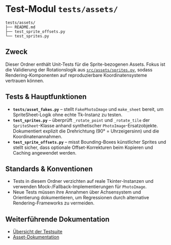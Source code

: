 # Test-Modul `tests/assets/`

```text
tests/assets/
├── README.md
├── test_sprite_offsets.py
└── test_sprites.py
```

## Zweck
Dieser Ordner enthält Unit-Tests für die Sprite-bezogenen Assets. Fokus ist die Validierung der Rotationslogik aus
[`src/assets/sprites.py`](../../src/assets/sprites.py), sodass Rendering-Komponenten auf reproduzierbare Koordinatensysteme
vertrauen können.

## Tests & Hauptfunktionen
- **`tests/asset_fakes.py`** – stellt `FakePhotoImage` und `make_sheet` bereit, um SpriteSheet-Logik ohne echte Tk-Instanz zu testen.
- **`test_sprites.py`** – überprüft `_rotate_point` und `_rotate_tile` der `SpriteSheet`-Klasse anhand synthetischer
  `PhotoImage`-Ersatzobjekte. Dokumentiert explizit die Drehrichtung (90° = Uhrzeigersinn) und die Koordinatenannahmen.
- **`test_sprite_offsets.py`** – misst Bounding-Boxes künstlicher Sprites und stellt sicher, dass optionale Offset-Korrekturen
  beim Kopieren und Caching angewendet werden.

## Standards & Konventionen
- Tests in diesem Ordner verzichten auf reale Tkinter-Instanzen und verwenden Mock-/Fallback-Implementierungen für
  `PhotoImage`.
- Neue Tests müssen ihre Annahmen über Achsensystem und Orientierung dokumentieren, um Regressionen durch alternative
  Rendering-Frameworks zu vermeiden.

## Weiterführende Dokumentation
- [Übersicht der Testsuite](../README.md)
- [Asset-Dokumentation](../../src/assets/README.md)
